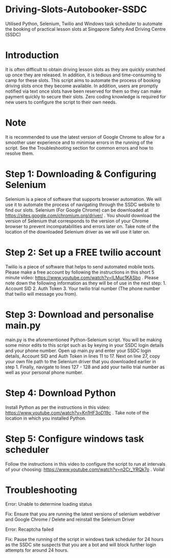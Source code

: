 # Driving-Slots-Autobooker-SSDC
Utilised Python, Selenium, Twilio and Windows task scheduler to automate the booking of practical lesson slots at Singapore Safety And Driving Centre (SSDC)

# Introduction
It is often difficult to obtain driving lesson slots as they are quickly snatched up once they are released. In addition, it is tedious and time-consuming to camp for these slots. This script aims to automate the process of booking driving slots once they become available. In addition, users are promptly notified via text once slots have been reserved for them so they can make payment quickly to secure their slots. Zero coding knowledge is required for new users to configure the script to their own needs. 

# Note
It is recommended to use the latest version of Google Chrome to allow for a smoother user experience and to minimise errors in the running of the script. See the Troubleshooting section for common errors and how to resolve them.

# Step 1: Downloading & Configuring Selenium
Selenium is a piece of software that supports browser automation. We will use it to automate the process of navigating through the SSDC website to find our slots. Selenium (For Google Chrome) can be downloaded at https://sites.google.com/chromium.org/driver/ . You should download the version of Selenium that corresponds to the version of your Chrome browser to prevent incompatabilities and errors later on. Take note of the location of the downloaded Selenium driver as we will use it later on.

# Step 2: Set up a FREE twilio account
Twilio is a piece of software that helps to send automated mobile texts. Please make a free account by following the instructions in this short 5 minute video: https://www.youtube.com/watch?v=ILMuc1KASbo . Please note down the following information as they will be of use in the next step: 1. Account SID 2. Auth Token 3. Your twilio trial number (The phone number that twilio will message you from). 

# Step 3: Download and personalise main.py
main.py is the aforementioned Python-Selenium script. You will be making some minor edits to this script such as by keying in your SSDC login details and your phone number. Open up main.py and enter your SSDC login details, Account SID and Auth Token in lines 11 to 17. Next on line 27, copy your own file path to the Selenium driver that you downloaded earlier in step 1. Finally, navigate to lines 127 - 128 and add your twilio trial number as well as your personal phone number. 

# Step 4: Download Python 
Install Python as per the instructions in this video: https://www.youtube.com/watch?v=Kn1HF3oD19c . Take note of the location in which you installed Python. 

# Step 5: Configure windows task scheduler
Follow the instructions in this video to configure the script to run at intervals of your choosing: https://www.youtube.com/watch?v=n2Cr_YRQk7o . Voila!

# Troubleshooting
Error: Unable to determine loading status

Fix: Ensure that you are running the latest versions of selenium webdriver and Google Chrome / Delete and reinstall the Selenium Driver

Error: Recaptcha failed

Fix: Pause the running of the script in windows task scheduler for 24 hours as the SSDC site suspects that you are a bot and will block further login attempts for around 24 hours.

